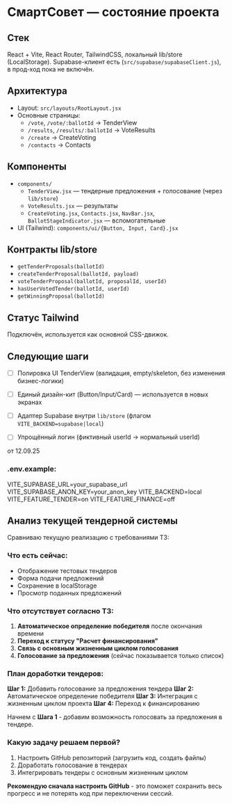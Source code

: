 # СмартСовет — состояние проекта

## Стек
React + Vite, React Router, TailwindCSS, локальный lib/store (LocalStorage).
Supabase-клиент есть (`src/supabase/supabaseClient.js`), в прод-ход пока не включён.

## Архитектура
- Layout: `src/layouts/RootLayout.jsx`
- Основные страницы:
  - `/vote`, `/vote/:ballotId` → TenderView
  - `/results`, `/results/:ballotId` → VoteResults
  - `/create` → CreateVoting
  - `/contacts` → Contacts

## Компоненты
- `components/`
  - `TenderView.jsx` — тендерные предложения + голосование (через `lib/store`)
  - `VoteResults.jsx` — результаты
  - `CreateVoting.jsx`, `Contacts.jsx`, `NavBar.jsx`, `BallotStageIndicator.jsx` — вспомогательные
- UI (Tailwind): `components/ui/{Button, Input, Card}.jsx`

## Контракты lib/store
- `getTenderProposals(ballotId)`
- `createTenderProposal(ballotId, payload)`
- `voteTenderProposal(ballotId, proposalId, userId)`
- `hasUserVotedTender(ballotId, userId)`
- `getWinningProposal(ballotId)`

## Статус Tailwind
Подключён, используется как основной CSS-движок.

## Следующие шаги
- [ ] Полировка UI TenderView (валидация, empty/skeleton, без изменения бизнес-логики)
- [ ] Единый дизайн-кит (Button/Input/Card) — используется в новых экранах
- [ ] Адаптер Supabase внутри `lib/store` (флагом `VITE_BACKEND=supabase|local`)
- [ ] Упрощённый логин (фиктивный userId → нормальный userId)


от 12.09.25
### .env.example:
VITE_SUPABASE_URL=your_supabase_url
VITE_SUPABASE_ANON_KEY=your_anon_key
VITE_BACKEND=local
VITE_FEATURE_TENDER=on
VITE_FEATURE_FINANCE=off

## Анализ текущей тендерной системы

Сравниваю текущую реализацию с требованиями ТЗ:

### Что есть сейчас:
- Отображение тестовых тендеров
- Форма подачи предложений
- Сохранение в localStorage
- Просмотр поданных предложений

### Что отсутствует согласно ТЗ:
1. **Автоматическое определение победителя** после окончания времени
2. **Переход к статусу "Расчет финансирования"**
3. **Связь с основным жизненным циклом голосования**
4. **Голосование за предложения** (сейчас показывается только список)

### План доработки тендеров:

**Шаг 1:** Добавить голосование за предложения тендера
**Шаг 2:** Автоматическое определение победителя
**Шаг 3:** Интеграция с жизненным циклом проекта
**Шаг 4:** Переход к финансированию

Начнем с **Шага 1** - добавим возможность голосовать за предложения в тендере.

### Какую задачу решаем первой?
1. Настроить GitHub репозиторий (загрузить код, создать файлы)
2. Доработать голосование в тендерах
3. Интегрировать тендеры с основным жизненным циклом

**Рекомендую сначала настроить GitHub** - это поможет сохранить весь прогресс и не потерять код при переключении сессий.
